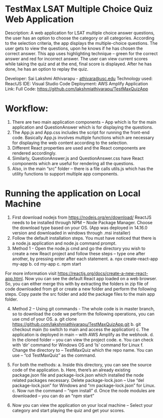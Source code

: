 
# TestMax LSAT Multiple Choice Quiz Web Application

Description: A web application for LSAT multiple choice answer questions, the user has an option to choose the category or all categories. According to the selection criteria, the app displays the multiple-choice questions. The user gets to view the questions, upon he knows if he has chosen the correct answer. This app uses highlighting technique – green for the correct answer and red for incorrect answer. The user can view current scores while taking the quiz and at the end, final score is displayed. After he has done, he has an option to replay the quiz. 

Developer: Sai Lakshmi Athivarapu - athivara@usc.edu
Technology used: ReactJS 
IDE: Visual Studio Code
Deployment: AWS Amplify
Application Link:
Full Code:  https://github.com/lakshmiathivarapu/TestMaxQuizApp

# Workflow:

1.	There are two main application components – App which is for the main application and QuestionAnswer which is for displaying the questions. 
2.	The App.js and App.css includes the script for running the front-end code. Basically App.js involves multiple functions which are necessary for displaying the web content according to the selection. 
3.	Different React properties are used and the React components are rendered accordingly.
4.	Similarly, QuestionAnswer.js and QuestionAnswer.css have React components which are useful for rendering all the questions. 
5.	Also, in the main “src” folder – there is a file calls utils.js which has the utility functions to support multiple app components.  

# Running the application on Local Machine 

1.	First download nodejs from https://nodejs.org/en/download/ ReactJS needs to be installed through NPM – Node Package Manager. Choose the download type based on your OS. (App was deployed in 14.16.0 version and downloaded in windows through .msi installer)
2.	Follow the default installation steps. You must have noticed that there is a node.js application and node.js command prompt. 
3.	Method 1 - Open the node.js cmd and go the directory you wish to create a new React project and follow these steps – type one after another, by pressing enter after each statement.
  a.	npx create-react-app my-app
  b.	cd my-app
  c.	npm start

   For more information visit https://reactjs.org/docs/create-a-new-react-app.html. Now you can see the default React app loaded on a web browser. So, you can either merge this with by extracting the folders in zip file of code downloaded from git or create a new folder and perform the following steps. Copy paste the src folder and add the package files to the main app folder.
   
4.	Method 2 – Using git commands - The whole code is in master branch, so to download the code we perform the following operations, you can use cmd of your OS.
  a.	git clone https://github.com/lakshmiathivarapu/TestMaxQuizApp.git
  b.	git checkout main (to switch to main and access the application)
  c.	The application is deployed in main – with AWS Amplify as the webhook. 
  d.	In the cloned folder – you can view the project code. 
  e.	You can check with ‘dir’ command for Windows OS and ‘ls’ command for Linux
  f.	Change the directory to – TestMaxQuiz which the repo name. You can use – “cd TestMaxQuiz” as the command.
  
5.	For both the methods:
  a.	Inside this directory, you can see the source code of the application.
  b.	Here, there’s an already existing package.json file and package-lock.json which installed the node related packages necessary. Delete package-lock.json – Use “del package-lock.json” for Windows and “rm package-lock.json” for Linux.
  c.	Now run the command – “npm install”
  d.	Once the node modules are downloaded – you can do an “npm start”
6.	 Now you can view the application on your local machine – Select your category and start playing the quiz and get your scores.
